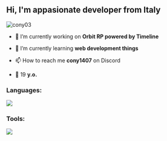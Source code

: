 <h2 align="left"> Hi, I'm appasionate developer from Italy</h2>

<p align="left"> <img src="https://komarev.com/ghpvc/?username=cony03&color=000000&style=for-the-badge" alt="cony03" /> </p>

- 🔭 I’m currently working on **Orbit RP powered by Timeline**<!---**Timeline RP** ( https://discord.gg/65bRbUvzQC ) -->

- 🌱 I’m currently learning **web development things**

- 📫 How to reach me **cony1407** on Discord

- 🧃 19 **y.o.**

<h3 align="left">Languages:</h3>
<a href="https://skillicons.dev">
  <img src="https://skillicons.dev/icons?i=lua,html,css,js,mysql,ts,cpp" />
</a>
<h3 align="left">Tools:</h3>
<a href="https://skillicons.dev">
  <img src="https://skillicons.dev/icons?i=vscode,git" />
</a>
